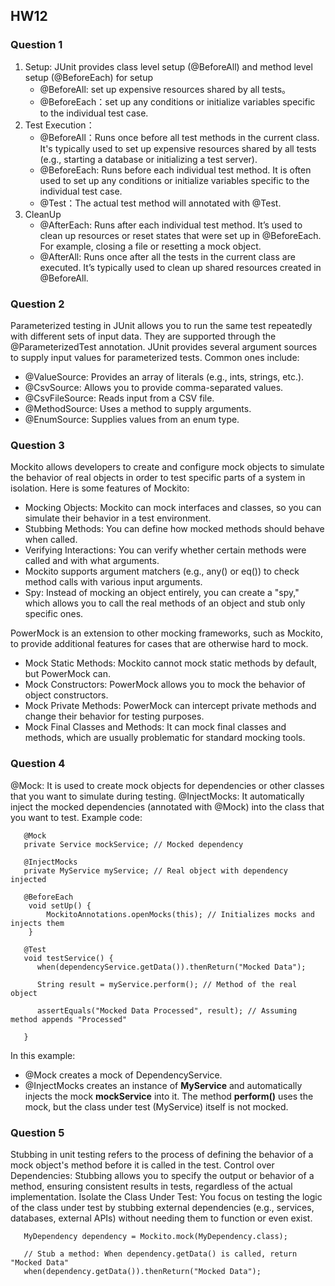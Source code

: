 ## HW12
### Question 1
1. Setup:  JUnit provides class level setup (@BeforeAll) and method level setup (@BeforeEach) for setup
   * @BeforeAll: set up expensive resources shared by all tests。
   * @BeforeEach：set up any conditions or initialize variables specific to the individual test case.
2. Test Execution：
   * @BeforeAll：Runs once before all test methods in the current class. It's typically used to set up expensive resources shared by all tests (e.g., starting a database or initializing a test server).
   * @BeforeEach: Runs before each individual test method. It is often used to set up any conditions or initialize variables specific to the individual test case.
   * @Test：The actual test method will annotated with @Test.
3. CleanUp
   * @AfterEach: Runs after each individual test method. It’s used to clean up resources or reset states that were set up in @BeforeEach. For example, closing a file or resetting a mock object.
   * @AfterAll: Runs once after all the tests in the current class are executed. It’s typically used to clean up shared resources created in @BeforeAll.

### Question 2
Parameterized testing in JUnit allows you to run the same test repeatedly with different sets of input data. They are supported through the @ParameterizedTest annotation.
JUnit provides several argument sources to supply input values for parameterized tests. Common ones include:
* @ValueSource: Provides an array of literals (e.g., ints, strings, etc.).
* @CsvSource: Allows you to provide comma-separated values.
* @CsvFileSource: Reads input from a CSV file.
* @MethodSource: Uses a method to supply arguments.
* @EnumSource: Supplies values from an enum type.

### Question 3
Mockito allows developers to create and configure mock objects to simulate the behavior of real objects in order to test specific parts of a system in isolation. Here is some features of Mockito:
* Mocking Objects: Mockito can mock interfaces and classes, so you can simulate their behavior in a test environment.
* Stubbing Methods: You can define how mocked methods should behave when called.
* Verifying Interactions: You can verify whether certain methods were called and with what arguments.
* Mockito supports argument matchers (e.g., any() or eq()) to check method calls with various input arguments.
* Spy: Instead of mocking an object entirely, you can create a "spy," which allows you to call the real methods of an object and stub only specific ones.

PowerMock is an extension to other mocking frameworks, such as Mockito, to provide additional features for cases that are otherwise hard to mock. 
* Mock Static Methods: Mockito cannot mock static methods by default, but PowerMock can.
* Mock Constructors: PowerMock allows you to mock the behavior of object constructors.
* Mock Private Methods: PowerMock can intercept private methods and change their behavior for testing purposes.
* Mock Final Classes and Methods: It can mock final classes and methods, which are usually problematic for standard mocking tools.

### Question 4 
@Mock: It is used to create mock objects for dependencies or other classes that you want to simulate during testing. 
@InjectMocks: It automatically inject the mocked dependencies (annotated with @Mock) into the class that you want to test.
Example code:
```
   @Mock
   private Service mockService; // Mocked dependency

   @InjectMocks
   private MyService myService; // Real object with dependency injected

   @BeforeEach
    void setUp() {
        MockitoAnnotations.openMocks(this); // Initializes mocks and injects them
    }

   @Test
   void testService() {
      when(dependencyService.getData()).thenReturn("Mocked Data");
        
      String result = myService.perform(); // Method of the real object
        
      assertEquals("Mocked Data Processed", result); // Assuming method appends "Processed"
      
   }
```
In this example:
* @Mock creates a mock of DependencyService.
* @InjectMocks creates an instance of **MyService** and automatically injects the mock **mockService** into it. The method **perform()** uses the mock, but the class under test (MyService) itself is not mocked.

### Question 5
Stubbing in unit testing refers to the process of defining the behavior of a mock object's method before it is called in the test.
Control over Dependencies: Stubbing allows you to specify the output or behavior of a method, ensuring consistent results in tests, regardless of the actual implementation.
Isolate the Class Under Test: You focus on testing the logic of the class under test by stubbing external dependencies (e.g., services, databases, external APIs) without needing them to function or even exist.

```
   MyDependency dependency = Mockito.mock(MyDependency.class);

   // Stub a method: When dependency.getData() is called, return "Mocked Data"
   when(dependency.getData()).thenReturn("Mocked Data");
```
